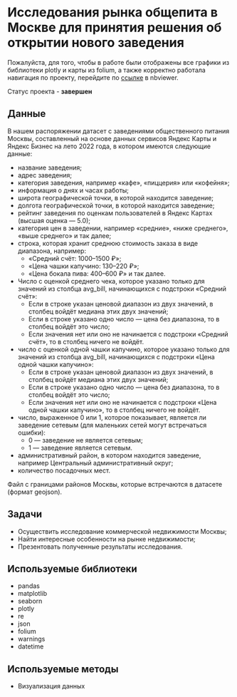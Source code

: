 # Исследования рынка общепита в Москве для принятия решения об открытии нового заведения
Пожалуйста, для того, чтобы в работе были отображены все графики из библиотеки plotly и карты из folium, а также корректно работала навигация по проекту, перейдите по [ссылке](https://nbviewer.org/github/KirillovIgor/Portfolio/blob/main/catering_market_research/catering_market_research.ipynb) в nbviewer.

Статус проекта - **завершен**

## Данные
В нашем распоряжении датасет с заведениями общественного питания Москвы, составленный на основе данных сервисов Яндекс Карты и Яндекс Бизнес на лето 2022 года, в котором имеются следующие данные:
- название заведения;
- адрес заведения;
- категория заведения, например «кафе», «пиццерия» или «кофейня»;
- информация о днях и часах работы;
- широта географической точки, в которой находится заведение;
- долгота географической точки, в которой находится заведение;
- рейтинг заведения по оценкам пользователей в Яндекс Картах (высшая оценка — 5.0);
- категория цен в заведении, например «средние», «ниже среднего», «выше среднего» и так далее;
- строка, которая хранит среднюю стоимость заказа в виде диапазона, например:
  - «Средний счёт: 1000–1500 ₽»;
  - «Цена чашки капучино: 130–220 ₽»;
  - «Цена бокала пива: 400–600 ₽» и так далее.
- Число с оценкой среднего чека, которое указано только для значений из столбца avg_bill, начинающихся с подстроки «Средний счёт»:
  - Если в строке указан ценовой диапазон из двух значений, в столбец войдёт медиана этих двух значений;
  - Если в строке указано одно число — цена без диапазона, то в столбец войдёт это число;
  - Если значения нет или оно не начинается с подстроки «Средний счёт», то в столбец ничего не войдёт.
- число с оценкой одной чашки капучино, которое указано только для значений из столбца avg_bill, начинающихся с подстроки «Цена одной чашки капучино»:
  - Если в строке указан ценовой диапазон из двух значений, в столбец войдёт медиана этих двух значений;
  - Если в строке указано одно число — цена без диапазона, то в столбец войдёт это число;
  - Если значения нет или оно не начинается с подстроки «Цена одной чашки капучино», то в столбец ничего не войдёт.
- число, выраженное 0 или 1, которое показывает, является ли заведение сетевым (для маленьких сетей могут встречаться ошибки):
  - 0 — заведение не является сетевым;
  - 1 — заведение является сетевым.
- административный район, в котором находится заведение, например Центральный административный округ;
- количество посадочных мест.

Файл с границами районов Москвы, которые встречаются в датасете (формат geojson).
## Задачи
- Осуществить исследование коммерческой недвижимости Москвы;
- Найти интересные особенности на рынке недвижимости;
- Презентовать полученные результаты исследования.
## Используемые библиотеки
- pandas
- matplotlib
- seaborn
- plotly
- re
- json
- folium
- warnings
- datetime
## Используемые методы
- Визуализация данных
